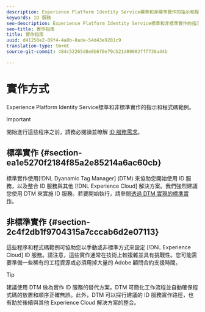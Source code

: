 ```yaml
---
description: Experience Platform Identity Service標準和非標準實作的指示和程式碼範例。
keywords: ID 服務
seo-description: Experience Platform Identity Service標準和非標準實作的指示和程式碼範例。
seo-title: 實作指南
title: 實作指南
uuid: d41250e2-09f4-4a8b-8ade-54d43e9281c9
translation-type: tm+mt
source-git-commit: 484c52265d8e0b6f0e79cb21d09082fff730a44b

---
```



# 實作方式

Experience Platform Identity Service標準和非標準實作的指示和程式碼範例。

>[!IMPORTANT]
>
>開始進行這些程序之前，請務必閱讀並瞭解 [ID 服務需求](../reference/requirements.md)。

## 標準實作 {#section-ea1e5270f2184f85a2e85214a6ac60cb}

標準實作使用[!DNL Dyanamic Tag Manager] (DTM) 來協助您開始使用 ID 服務，以及整合 ID 服務與其他 [!DNL Experience Cloud] 解決方案。我們強烈建議您使用 DTM 來實施 ID 服務。若要開始執行，請參閱[透過 DTM 實現的標準實作](../implementation-guides/standard.md#concept-89cd0199a9634fc48644f2d61e3d2445)。

## 非標準實作 {#section-2c4f2db1f9704315a7cccab6d2e07113}

這些程序和程式碼範例可協助您以手動或非標準方式來設定 [!DNL Experience Cloud] ID 服務。請注意，這些實作通常在技術上較複雜並具有挑戰性。您可能需要準備一些稀有的工程資源或必須用掉大量的 Adobe 顧問合約支援時間。

>[!TIP]
>
>建議使用 DTM 做為實作 ID 服務的替代方案。DTM 可簡化工作流程並自動確保程式碼的放置和順序正確無誤。此外，DTM 可以採行建議的 ID 服務實作路徑，也有助於後續與其他 Experience Cloud 解決方案的整合。

